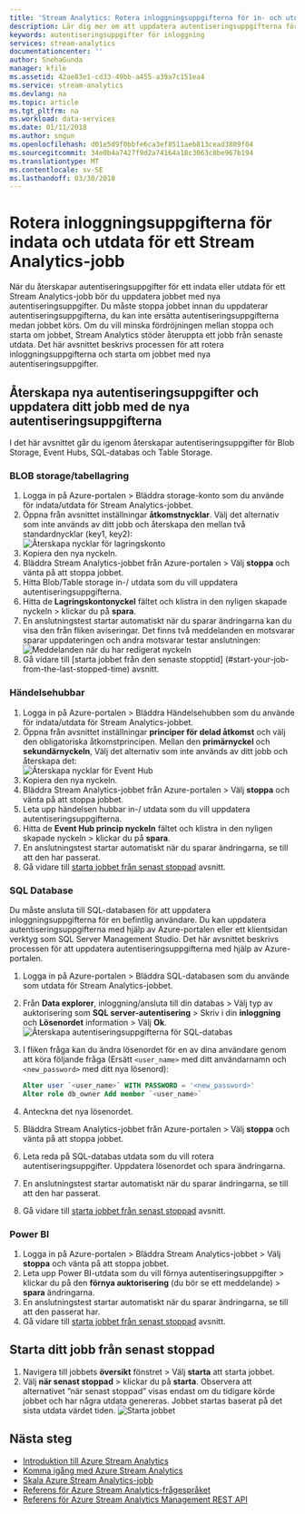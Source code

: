 ```yaml
---
title: 'Stream Analytics: Rotera inloggningsuppgifterna för in- och utdataenheter | Microsoft Docs'
description: Lär dig mer om att uppdatera autentiseringsuppgifterna för Stream Analytics-in- och utdataenheter.
keywords: autentiseringsuppgifter för inloggning
services: stream-analytics
documentationcenter: ''
author: SnehaGunda
manager: kfile
ms.assetid: 42ae83e1-cd33-49bb-a455-a39a7c151ea4
ms.service: stream-analytics
ms.devlang: na
ms.topic: article
ms.tgt_pltfrm: na
ms.workload: data-services
ms.date: 01/11/2018
ms.author: sngun
ms.openlocfilehash: d01e5d9f0bbfe6ca3ef8511aeb813cead3809f04
ms.sourcegitcommit: 34e0b4a7427f9d2a74164a18c3063c8be967b194
ms.translationtype: MT
ms.contentlocale: sv-SE
ms.lasthandoff: 03/30/2018
---
```

# <a name="rotate-login-credentials-for-inputs-and-outputs-of-a-stream-analytics-job"></a>Rotera inloggningsuppgifterna för indata och utdata för ett Stream Analytics-jobb

När du återskapar autentiseringsuppgifter för ett indata eller utdata för ett Stream Analytics-jobb bör du uppdatera jobbet med nya autentiseringsuppgifter. Du måste stoppa jobbet innan du uppdaterar autentiseringsuppgifterna, du kan inte ersätta autentiseringsuppgifterna medan jobbet körs. Om du vill minska fördröjningen mellan stoppa och starta om jobbet, Stream Analytics stöder återuppta ett jobb från senaste utdata. Det här avsnittet beskrivs processen för att rotera inloggningsuppgifterna och starta om jobbet med nya autentiseringsuppgifter.

## <a name="regenerate-new-credentials-and-update-your-job-with-the-new-credentials"></a>Återskapa nya autentiseringsuppgifter och uppdatera ditt jobb med de nya autentiseringsuppgifterna 

I det här avsnittet går du igenom återskapar autentiseringsuppgifter för Blob Storage, Event Hubs, SQL-databas och Table Storage. 

### <a name="blob-storagetable-storage"></a>BLOB storage/tabellagring
1. Logga in på Azure-portalen > Bläddra storage-konto som du använde för indata/utdata för Stream Analytics-jobbet.    
2. Öppna från avsnittet inställningar **åtkomstnycklar**. Välj det alternativ som inte används av ditt jobb och återskapa den mellan två standardnycklar (key1, key2):  
   ![Återskapa nycklar för lagringskonto](media/stream-analytics-login-credentials-inputs-outputs/image1.png)
3. Kopiera den nya nyckeln.    
4. Bläddra Stream Analytics-jobbet från Azure-portalen > Välj **stoppa** och vänta på att stoppa jobbet.    
5. Hitta Blob/Table storage in-/ utdata som du vill uppdatera autentiseringsuppgifterna.    
6. Hitta de **Lagringskontonyckel** fältet och klistra in den nyligen skapade nyckeln > klickar du på **spara**.    
7. En anslutningstest startar automatiskt när du sparar ändringarna kan du visa den från fliken aviseringar. Det finns två meddelanden en motsvarar sparar uppdateringen och andra motsvarar testar anslutningen:  
   ![Meddelanden när du har redigerat nyckeln](media/stream-analytics-login-credentials-inputs-outputs/image4.png)
8. Gå vidare till [starta jobbet från den senaste stopptid] (#start-your-job-from-the-last-stopped-time) avsnitt.

### <a name="event-hubs"></a>Händelsehubbar

1. Logga in på Azure-portalen > Bläddra Händelsehubben som du använde för indata/utdata för Stream Analytics-jobbet.    
2. Öppna från avsnittet inställningar **principer för delad åtkomst** och välj den obligatoriska åtkomstprincipen. Mellan den **primärnyckel** och **sekundärnyckeln**, Välj det alternativ som inte används av ditt jobb och återskapa det:  
   ![Återskapa nycklar för Event Hub](media/stream-analytics-login-credentials-inputs-outputs/image2.png)
3. Kopiera den nya nyckeln.    
4. Bläddra Stream Analytics-jobbet från Azure-portalen > Välj **stoppa** och vänta på att stoppa jobbet.    
5. Leta upp händelsen hubbar in-/ utdata som du vill uppdatera autentiseringsuppgifterna.    
6. Hitta de **Event Hub princip nyckeln** fältet och klistra in den nyligen skapade nyckeln > klickar du på **spara**.    
7. En anslutningstest startar automatiskt när du sparar ändringarna, se till att den har passerat.    
8. Gå vidare till [starta jobbet från senast stoppad](#start-your-job-from-the-last-stopped-time) avsnitt.

### <a name="sql-database"></a>SQL Database

Du måste ansluta till SQL-databasen för att uppdatera inloggningsuppgifterna för en befintlig användare. Du kan uppdatera autentiseringsuppgifterna med hjälp av Azure-portalen eller ett klientsidan verktyg som SQL Server Management Studio. Det här avsnittet beskrivs processen för att uppdatera autentiseringsuppgifterna med hjälp av Azure-portalen.

1. Logga in på Azure-portalen > Bläddra SQL-databasen som du använde som utdata för Stream Analytics-jobbet.    
2. Från **Data explorer**, inloggning/ansluta till din databas > Välj typ av auktorisering som **SQL server-autentisering** > Skriv i din **inloggning** och  **Lösenordet** information > Välj **Ok**.  
   ![Återskapa autentiseringsuppgifterna för SQL-databas](media/stream-analytics-login-credentials-inputs-outputs/image3.png)

3. I fliken fråga kan du ändra lösenordet för en av dina användare genom att köra följande fråga (Ersätt `<user_name>` med ditt användarnamn och `<new_password>` med ditt nya lösenord):  

   ```SQL
   Alter user `<user_name>` WITH PASSWORD = '<new_password>'
   Alter role db_owner Add member `<user_name>`
   ```

4. Anteckna det nya lösenordet.    
5. Bläddra Stream Analytics-jobbet från Azure-portalen > Välj **stoppa** och vänta på att stoppa jobbet.    
6. Leta reda på SQL-databas utdata som du vill rotera autentiseringsuppgifter. Uppdatera lösenordet och spara ändringarna.    
7. En anslutningstest startar automatiskt när du sparar ändringarna, se till att den har passerat.    
8. Gå vidare till [starta jobbet från senast stoppad](#start-your-job-from-the-last-stopped-time) avsnitt.

### <a name="power-bi"></a>Power BI
1. Logga in på Azure-portalen > Bläddra Stream Analytics-jobbet > Välj **stoppa** och vänta på att stoppa jobbet.    
2. Leta upp Power BI-utdata som du vill förnya autentiseringsuppgifter > klickar du på den **förnya auktorisering** (du bör se ett meddelande) > **spara** ändringarna.    
3. En anslutningstest startar automatiskt när du sparar ändringarna, se till att den passerat har.    
4. Gå vidare till [starta jobbet från senast stoppad](#start-your-job-from-the-last-stopped-time) avsnitt.

## <a name="start-your-job-from-the-last-stopped-time"></a>Starta ditt jobb från senast stoppad

1. Navigera till jobbets **översikt** fönstret > Välj **starta** att starta jobbet.    
2. Välj **när senast stoppad** > klickar du på **starta**. Observera att alternativet ”när senast stoppad” visas endast om du tidigare körde jobbet och har några utdata genereras. Jobbet startas baserat på det sista utdata värdet tiden.
   ![Starta jobbet](media/stream-analytics-login-credentials-inputs-outputs/image5.png)

## <a name="next-steps"></a>Nästa steg
* [Introduktion till Azure Stream Analytics](stream-analytics-introduction.md)
* [Komma igång med Azure Stream Analytics](stream-analytics-real-time-fraud-detection.md)
* [Skala Azure Stream Analytics-jobb](stream-analytics-scale-jobs.md)
* [Referens för Azure Stream Analytics-frågespråket](https://msdn.microsoft.com/library/azure/dn834998.aspx)
* [Referens för Azure Stream Analytics Management REST API](https://msdn.microsoft.com/library/azure/dn835031.aspx)

